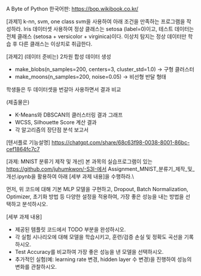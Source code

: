 A Byte of Python 한국어판: https://bop.wikibook.co.kr/


[과제1]
k-nn, svm, one class svm을 사용하여 아래 조건을 만족하는 프로그램을 작성하라. 
Iris 데이터셋 사용하여 정상 클래스는 setosa (label=0)이고, 테스트 데이터는 전체 클래스 (setosa + versicolor + virginica)이다. 
이상치 탐지는 정상 데이터만 학습 후 다른 클래스는 이상치로 취급한다.

[과제2]
(데이터 준비는)
 2차원 합성 데이터 생성
- make_blobs(n_samples=200, centers=3, cluster_std=1.0) → 구형 클러스터
- make_moons(n_samples=200, noise=0.05) → 비선형 반달 형태

학생들은 두 데이터셋을 번갈아 사용하면서 결과 비교

(제출물은) 
- K-Means와 DBSCAN의 클러스터링 결과 그래프
- WCSS, Silhouette Score 계산 결과
- 각 알고리즘의 장단점 분석 보고서

[텐서플로 기능설명]
https://chatgpt.com/share/68c63f98-0038-8001-86bc-cef1864fc7c7

[과제: MNIST 분류기 제작 및 개선]
본 과목의 실습프로그램이 있는 https://github.com/juhumkwon/-S3I-에서 
Assignment_MNIST_분류기_제작_및_개선.ipynb을 활용하여 아래 [세부 과제 내용]을 수행하라.\

먼저, 위 코드에 대해 기본 MLP 모델을 구현하고,
Dropout, Batch Normalization, Optimizer, 초기화 방법 등 다양한 설정을 적용하여, 가장 좋은 성능을 내는 방법을 선택하고 분석하시오.

[세부 과제 내용]
- 제공된 템플릿 코드에서 TODO 부분을 완성하시오.
- 각 실험 시나리오에 대해 모델을 학습시키고, 훈련/검증 손실 및 정확도 곡선을 기록하시오.
- Test Accuracy를 비교하여 가장 좋은 성능을 낸 모델을 선택하시오.
- 추가적인 실험(예: learning rate 변경, hidden layer 수 변경)을 진행하여 성능의 변화를 관찰하시오.
